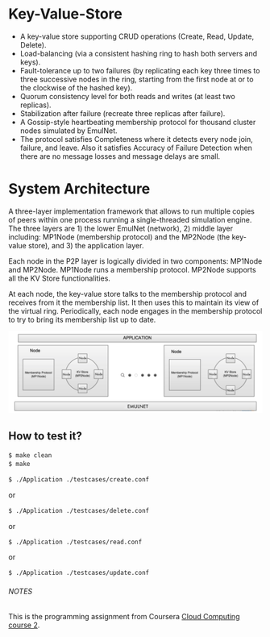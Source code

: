# Key-Value-Store
- A key-value store supporting CRUD operations (Create, Read, Update, Delete).
- Load-balancing (via a consistent hashing ring to hash both servers and keys).
- Fault-tolerance up to two failures (by replicating each key three times to three successive nodes in the ring, starting from the first node at or to the clockwise of the hashed key).
- Quorum consistency level for both reads and writes (at least two replicas).
- Stabilization after failure (recreate three replicas after failure).
- A Gossip-style heartbeating membership protocol for thousand cluster nodes simulated by EmulNet.
- The protocol satisfies Completeness where it detects every node join, failure, and leave. Also it satisfies Accuracy of Failure Detection when there are no message losses and message delays are small. 

# System Architecture
 A three-layer implementation framework that allows to run multiple copies of peers within one process running a single-threaded simulation engine. The three layers are 1) the lower EmulNet (network), 2) middle layer including: MP1Node (membership protocol) and the MP2Node (the key-value store), and 3) the application layer.
 
Each node in the P2P layer is logically divided in two components: MP1Node and MP2Node. MP1Node runs a membership protocol. MP2Node supports all the KV Store functionalities. 
 
At each node, the key-value store talks to the membership protocol and receives from it the membership list. It then uses this to maintain its view of the virtual ring. Periodically, each node engages in the membership protocol to try to bring its membership list up to date.

![Homepage](https://raw.githubusercontent.com/mimikian/Key-Value-Store/master/imgs/structure.png)

## How to test it?
```bash
$ make clean
$ make
```
```bash
$ ./Application ./testcases/create.conf
```
or 
```bash
$ ./Application ./testcases/delete.conf
```
or
```bash
$ ./Application ./testcases/read.conf
```
or
```bash
$ ./Application ./testcases/update.conf
```
###### NOTES
This is the programming assignment from Coursera [Cloud Computing course 2](https://www.coursera.org/learn/cloud-computing-2).
